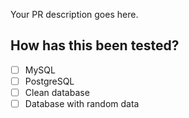 Your PR description goes here.

<!---Please make a clear summary of the changes.--->
<!---Do not include different functionalities in the same PR.--->
<!---If the modifications are about sending emails, do not also include changes to the API, or file management. Do not force us to decide between all or nothing.--->
<!---You can remove these lines.--->

<!---Por favor, haz un resumen claro de los cambios.--->
<!---No incluyas funcionalidades distintas en el mismo PR.--->
<!---Si las modificaciones son sobre el envío de emails, no incluyas también cambios en la API o en la gestión de archivos. No nos obligues a decidir entre todo o nada.--->
<!---Puedes eliminar estas líneas.--->

## How has this been tested?

<!---Replace `[ ]` with `[X]` to mark what you do in the next list.--->
<!---Reemplaza `[ ]` por `[X]` para marcar como completado en la lista.--->

- [ ] MySQL
- [ ] PostgreSQL
- [ ] Clean database
- [ ] Database with random data
<!---- [ ] If additional tests was realized, added here--->
